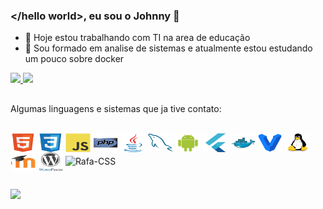 ### </hello world>, eu sou o Johnny 👋


- 🔭 Hoje estou trabalhando com TI na area de educação 
- 🌱 Sou formado em analise de sistemas e atualmente estou estudando um pouco sobre docker

 <div>
  <a href="https://github.com/johnnyBueno">
  <img height="180em" src="https://github-readme-stats.vercel.app/api?username=johnnyBueno&show_icons=true&theme=tokyonight&include_all_commits=true&count_private=true"/>
  <img height="180em" src="https://github-readme-stats.vercel.app/api/top-langs/?username=johnnyBueno&layout=compact&langs_count=7&theme=tokyonight"/>
  </a>
</div>

##
 Algumas linguagens e sistemas que ja tive contato:
<div style="display: inline_block"><br>
  <img align="center" alt="Rafa-HTML" height="30" width="40" src="https://raw.githubusercontent.com/devicons/devicon/master/icons/html5/html5-original.svg" title='html5'>
  <img align="center" alt="Rafa-CSS" height="30" width="40" src="https://raw.githubusercontent.com/devicons/devicon/master/icons/css3/css3-original.svg" title='css3'>
  <img align="center" alt="Rafa-CSS" height="30" width="40" src="https://raw.githubusercontent.com/devicons/devicon/master/icons/javascript/javascript-original.svg" title='javascript'>
  <img align="center" alt="Rafa-CSS" height="30" width="40" src="https://raw.githubusercontent.com/devicons/devicon/master/icons/php/php-original.svg" title='php'> 
  <img align="center" alt="Rafa-CSS" height="30" width="40" src="https://raw.githubusercontent.com/devicons/devicon/master/icons/java/java-original.svg" title='java'> 
  <img align="center" alt="Rafa-CSS" height="30" width="40" src="https://raw.githubusercontent.com/devicons/devicon/master/icons/mysql/mysql-original.svg" title='sql'>
  <img align="center" alt="Rafa-CSS" height="30" width="40" src="https://raw.githubusercontent.com/devicons/devicon/master/icons/android/android-original.svg" title='android'>
  <img align="center" alt="Rafa-CSS" height="30" width="40" src="https://raw.githubusercontent.com/devicons/devicon/master/icons/flutter/flutter-original.svg" title='flutter'>
  <img align="center" alt="Rafa-CSS" height="30" width="40" src="https://raw.githubusercontent.com/devicons/devicon/master/icons/docker/docker-original.svg" title='docker'>
  <img align="center" alt="Rafa-CSS" height="30" width="40" src="https://raw.githubusercontent.com/devicons/devicon/master/icons/vagrant/vagrant-original.svg" title='vagrant'>
  <img align="center" alt="Rafa-CSS" height="30" width="40" src="https://raw.githubusercontent.com/devicons/devicon/master/icons/linux/linux-original.svg" title='linux'>
  <img align="center" alt="Rafa-CSS" height="30" width="40" src="https://raw.githubusercontent.com/devicons/devicon/master/icons/moodle/moodle-original.svg" title='moodle'>
  <img align="center" alt="Rafa-CSS" height="30" width="40" src="https://raw.githubusercontent.com/devicons/devicon/master/icons/wordpress/wordpress-original.svg" title='wordpress'>
  <img align="center" alt="Rafa-CSS"  width="30" src="https://cdn.icon-icons.com/icons2/2148/PNG/512/totvs_icon_131953.png" title='TOTVS RM'>
</div>

##
<a href="https://www.linkedin.com/in/johnny-almeida-bueno-751a2673/" target="_blank"><img src="https://img.shields.io/badge/-LinkedIn-%230077B5?style=for-the-badge&logo=linkedin&logoColor=white" target="_blank"></a> 
 
